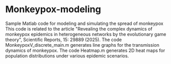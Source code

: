 # Monkeypox-modeling
Sample Matlab code for modeling and simulating the spread of monkeypox
This code is related to the article "Revealing the complex dynamics of monkeypox epidemics in heterogeneous networks by the evolutionary game theory", Scientific Reports, 15: 29889 (2025).
The code MonkeypoxV_discrete_main.m generates line graphs for the transmission dynamics of monkeypox. The code Heatmap.m generates 2D heat maps for population distributions under various epidemic scenarios.
